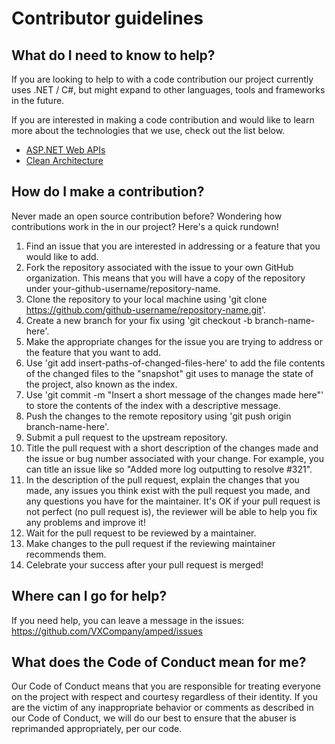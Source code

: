 # Contributor guidelines
## What do I need to know to help?

If you are looking to help to with a code contribution our project currently uses .NET / C#, but might expand to other languages, tools and frameworks in the future. 

If you are interested in making a code contribution and would like to learn more about the technologies that we use, check out the list below.

- [ASP.NET Web APIs](https://dotnet.microsoft.com/en-us/apps/aspnet/apis)
- [Clean Architecture](https://blog.cleancoder.com/uncle-bob/2012/08/13/the-clean-architecture.html)

## How do I make a contribution?

Never made an open source contribution before? Wondering how contributions work in the in our project? Here's a quick rundown!

1. Find an issue that you are interested in addressing or a feature that you would like to add.
2. Fork the repository associated with the issue to your own GitHub organization. This means that you will have a copy of the repository under your-github-username/repository-name.
3. Clone the repository to your local machine using 'git clone https://github.com/github-username/repository-name.git'.
4. Create a new branch for your fix using 'git checkout -b branch-name-here'.
5. Make the appropriate changes for the issue you are trying to address or the feature that you want to add.
6. Use 'git add insert-paths-of-changed-files-here' to add the file contents of the changed files to the "snapshot" git uses to manage the state of the project, also known as the index.
7. Use 'git commit -m "Insert a short message of the changes made here"' to store the contents of the index with a descriptive message.
8. Push the changes to the remote repository using 'git push origin branch-name-here'.
9. Submit a pull request to the upstream repository.
10. Title the pull request with a short description of the changes made and the issue or bug number associated with your change. For example, you can title an issue like so "Added more log outputting to resolve #321".
11. In the description of the pull request, explain the changes that you made, any issues you think exist with the pull request you made, and any questions you have for the maintainer. It's OK if your pull request is not perfect (no pull request is), the reviewer will be able to help you fix any problems and improve it!
12. Wait for the pull request to be reviewed by a maintainer.
13. Make changes to the pull request if the reviewing maintainer recommends them.
14. Celebrate your success after your pull request is merged!

## Where can I go for help?

If you need help, you can leave a message in the issues: https://github.com/VXCompany/amped/issues

## What does the Code of Conduct mean for me?

Our Code of Conduct means that you are responsible for treating everyone on the project with respect and courtesy regardless of their identity. If you are the victim of any inappropriate behavior or comments as described in our Code of Conduct, we will do our best to ensure that the abuser is reprimanded appropriately, per our code.